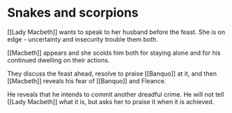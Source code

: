 # Snakes and scorpions

[[Lady Macbeth]] wants to speak to her husband before the feast. She is on edge - uncertainty and insecurity trouble them both.

[[Macbeth]] appears and she scolds him both for staying alone and for his continued dwelling on their actions.

They discuss the feast ahead, resolve to praise [[Banquo]] at it, and then [[Macbeth]] reveals his fear of [[Banquo]] and Fleance.

He reveals that he intends to commit another dreadful crime. He will not tell [[Lady Macbeth]] what it is, but asks her to praise it when it is achieved.